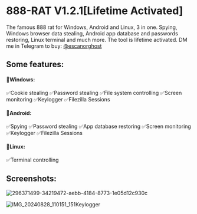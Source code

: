 
# 888-RAT V1.2.1[Lifetime Activated]
The famous 888 rat for Windows, Android and Linux, 3 in one. Spying, Windows browser data stealing, Android app database and passwords restoring, Linux terminal and much more. The tool is lifetime activated. DM me in Telegram to buy: [@escanorghost](https://t.me/escanorghost)

## Some features:
#### 💠Windows:
✅Cookie stealing
✅Password stealing
✅File system controlling
✅Screen monitoring
✅Keylogger
✅Filezilla Sessions

#### 💠Android:
✅Spying
✅Password stealing
✅App database restoring
✅Screen monitoring
✅Keylogger
✅Filezilla Sessions

#### 💠Linux:
✅Terminal controlling

## Screenshots:
![296371499-34219472-aebb-4184-8773-1e05d12c930c](https://github.com/inheritedeu/888-RAT/assets/113015812/f0efc3dd-94a4-4f31-a5a7-57d9cb068889)

![IMG_20240828_110151_151](https://github.com/user-attachments/assets/c8382e79-0728-4863-9ee9-4e98d877447a)Keylogger
